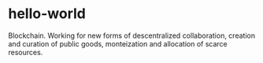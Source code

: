 # hello-world
Blockchain.
Working for new forms of descentralized collaboration, creation and curation of public goods, monteization and allocation of scarce  resources.
